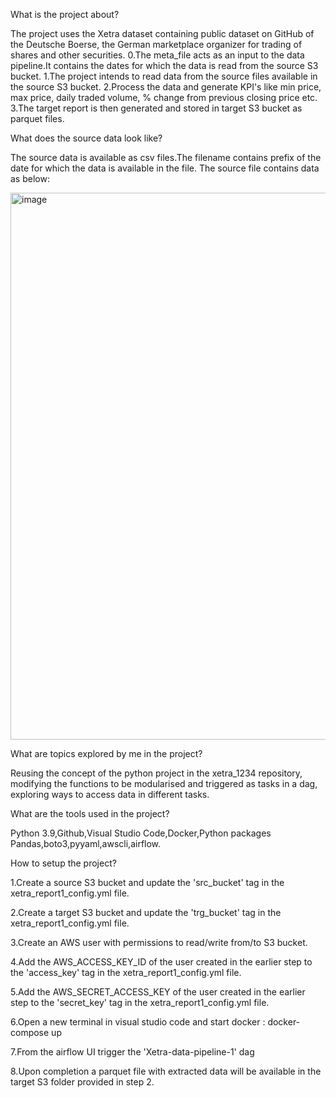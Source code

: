 What is the project about?

The project uses the Xetra dataset containing public dataset on GitHub of the Deutsche Boerse, the German marketplace organizer for trading of shares and other securities. 0.The meta_file acts as an input to the data pipeline.It contains the dates for which the data is read from the source S3 bucket. 1.The project intends to read data from the source files available in the source S3 bucket. 2.Process the data and generate KPI's like min price, max price, daily traded volume, % change from previous closing price etc. 3.The target report is then generated and stored in target S3 bucket as parquet files.


What does the source data look like?

The source data is available as csv files.The filename contains prefix of the date for which the data is available in the file. The source file contains data as below:

<img width="875" alt="image" src="https://github.com/user-attachments/assets/28532c00-860c-4b7e-b91d-acdb9e2360ab">

What are topics explored by me in the project?

Reusing the concept of the python project in the xetra_1234 repository, modifying the functions to be modularised and triggered as tasks in a dag, exploring ways to access data in different tasks.

What are the tools used in the project?

Python 3.9,Github,Visual Studio Code,Docker,Python packages Pandas,boto3,pyyaml,awscli,airflow.

How to setup the project?

1.Create a source S3 bucket and update the 'src_bucket' tag in the xetra_report1_config.yml file.

2.Create a target S3 bucket and update the 'trg_bucket' tag in the xetra_report1_config.yml file.

3.Create an AWS user with permissions to read/write from/to S3 bucket.

4.Add the AWS_ACCESS_KEY_ID of the user created in the earlier step to the 'access_key' tag in the xetra_report1_config.yml file.

5.Add the AWS_SECRET_ACCESS_KEY of the user created in the earlier step to the 'secret_key' tag in the xetra_report1_config.yml file.

6.Open a new terminal in visual studio code and start docker : docker-compose up

7.From the airflow UI trigger the 'Xetra-data-pipeline-1' dag 

8.Upon completion a parquet file with extracted data will be available in the target S3 folder provided in step 2.
